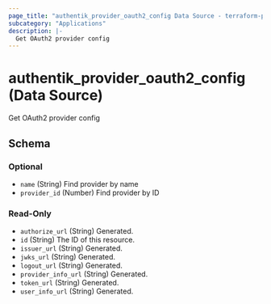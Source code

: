```yaml
---
page_title: "authentik_provider_oauth2_config Data Source - terraform-provider-authentik"
subcategory: "Applications"
description: |-
  Get OAuth2 provider config
---
```


# authentik_provider_oauth2_config (Data Source)

Get OAuth2 provider config




<!-- schema generated by tfplugindocs -->
## Schema

### Optional

- `name` (String) Find provider by name
- `provider_id` (Number) Find provider by ID

### Read-Only

- `authorize_url` (String) Generated.
- `id` (String) The ID of this resource.
- `issuer_url` (String) Generated.
- `jwks_url` (String) Generated.
- `logout_url` (String) Generated.
- `provider_info_url` (String) Generated.
- `token_url` (String) Generated.
- `user_info_url` (String) Generated.
